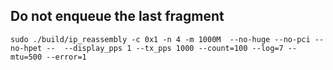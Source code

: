 
## Do not enqueue the last fragment

    sudo ./build/ip_reassembly -c 0x1 -n 4 -m 1000M  --no-huge --no-pci --no-hpet --  --display_pps 1 --tx_pps 1000 --count=100 --log=7 --mtu=500 --error=1
